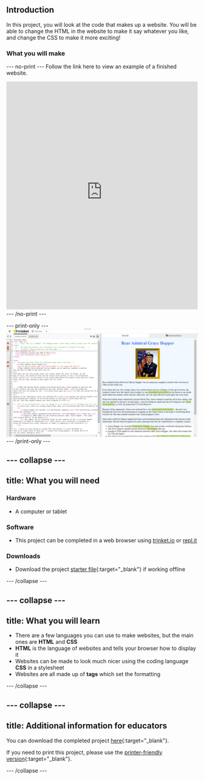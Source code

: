 ## Introduction

In this project, you will look at the code that makes up a website. You will be able to change the HTML in the website to make it say whatever you like, and change the CSS to make it more exciting!

### What you will make

--- no-print ---
Follow the link here to view an example of a finished website.

<div class="trinket-preview">
  <iframe src="https://mark_calleja_raspberrypi_org.trinket.io/sites/web1-project-1" width="100%" height="600" frameborder="0" marginwidth="0" marginheight="0" allowfullscreen></iframe>
</div>
--- /no-print ---

--- print-only ---
![Complete project](images/showcase_static.png)
--- /print-only ---

--- collapse ---
---
title: What you will need
---
### Hardware

+ A computer or tablet

### Software

+ This project can be completed in a web browser using [trinket.io](https://trinket.io/) or [repl.it](https://replit.com/)

### Downloads

+ Download the project [starter file](http://rpf.io/p/en/edit-the-web-go){:target="_blank"} if working offline

--- /collapse ---

--- collapse ---
---
title: What you will learn
---
+ There are a few languages you can use to make websites, but the main ones are **HTML** and **CSS**
+ **HTML** is the language of websites and tells your browser how to display it
+ Websites can be made to look much nicer using the coding language **CSS** in a stylesheet
+ Websites are all made up of **tags** which set the formatting

--- /collapse ---

--- collapse ---
---
title: Additional information for educators
---

You can download the completed project [here](http://rpf.io/p/en/edit-the-web-get){:target="_blank"}.

If you need to print this project, please use the [printer-friendly version](https://projects.raspberrypi.org/en/projects/edit-the-web/print){:target="_blank"}.

--- /collapse ---
